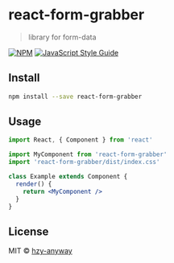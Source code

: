 # react-form-grabber

> library for form-data

[![NPM](https://img.shields.io/npm/v/react-form-grabber.svg)](https://www.npmjs.com/package/react-form-grabber) [![JavaScript Style Guide](https://img.shields.io/badge/code_style-standard-brightgreen.svg)](https://standardjs.com)

## Install

```bash
npm install --save react-form-grabber
```

## Usage

```jsx
import React, { Component } from 'react'

import MyComponent from 'react-form-grabber'
import 'react-form-grabber/dist/index.css'

class Example extends Component {
  render() {
    return <MyComponent />
  }
}
```

## License

MIT © [hzy-anyway](https://github.com/hzy-anyway)
